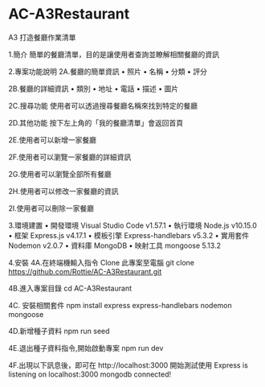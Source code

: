 # AC-A3Restaurant
A3 打造餐廳作業清單

1.簡介
簡單的餐廳清單，目的是讓使用者查詢並瞭解相關餐廳的資訊

2.專案功能說明
2A.餐廳的簡單資訊
•	照片
•	名稱
•	分類
•	評分

2B.餐廳的詳細資訊
•	類別
•	地址
•	電話
•	描述
•	圖片

2C.搜尋功能
使用者可以透過搜尋餐廳名稱來找到特定的餐廳


2D.其他功能
按下左上角的「我的餐廳清單」會返回首頁

2E.使用者可以新增一家餐廳

2F.使用者可以瀏覽一家餐廳的詳細資訊

2G.使用者可以瀏覽全部所有餐廳

2H.使用者可以修改一家餐廳的資訊

2I.使用者可以刪除一家餐廳

3.環境建置
•	開發環境 Visual Studio Code v1.57.1
•	執行環境 Node.js v10.15.0
•	框架 Express.js v4.17.1
•	模板引擎 Express-handlebars v5.3.2
•	實用套件 Nodemon v2.0.7
• 資料庫   MongoDB
• 映射工具 mongoose 5.13.2 

4.安裝
4A.在終端機輸入指令 Clone 此專案至電腦
git clone https://github.com/Rottie/AC-A3Restaurant.git

4B.進入專案目錄
cd AC-A3Restaurant

4C.	安裝相關套件
npm install express express-handlebars nodemon mongoose

4D.新增種子資料
npm run seed


4E.退出種子資料指令,開始啟動專案
npm run dev

4F.出現以下訊息後，即可在 http://localhost:3000 開始測試使用
Express is listening on localhost:3000
mongodb connected!
